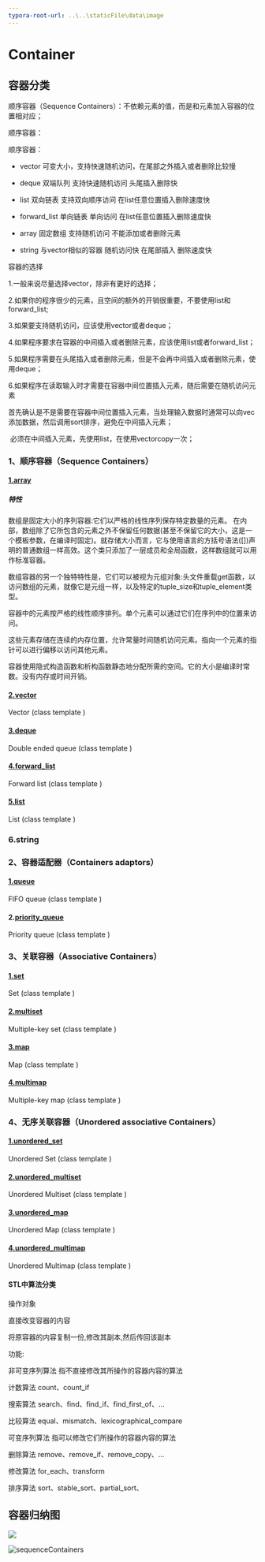 ```yaml
---
typora-root-url: ..\..\staticFile\data\image
---
```


# Container

## 容器分类

顺序容器（Sequence Containers）：不依赖元素的值，而是和元素加入容器的位置相对应；

顺序容器：

顺序容器：

- vector  可变大小，支持快速随机访问，在尾部之外插入或者删除比较慢

- deque  双端队列 支持快速随机访问 头尾插入删除快

- list  双向链表  支持双向顺序访问 在list任意位置插入删除速度快

- forward_list 单向链表 单向访问   在list任意位置插入删除速度快

- array 固定数组 支持随机访问  不能添加或者删除元素 

- string 与vector相似的容器  随机访问快 在尾部插入 删除速度快

容器的选择

1.一般来说尽量选择vector，除非有更好的选择；

2.如果你的程序很少的元素，且空间的额外的开销很重要，不要使用list和forward_list;

3.如果要支持随机访问，应该使用vector或者deque；

4.如果程序要求在容器的中间插入或者删除元素，应该使用list或者forward_list；

5.如果程序需要在头尾插入或者删除元素，但是不会再中间插入或者删除元素，使用deque；

6.如果程序在读取输入时才需要在容器中间位置插入元素，随后需要在随机访问元素

​	首先确认是不是需要在容器中间位置插入元素，当处理输入数据时通常可以向vec添加数据，然后调用sort排序，避免在中间插入元素；

​	必须在中间插入元素，先使用list，在使用vectorcopy一次；

### 1、顺序容器（Sequence Containers）

#### [**1.array** ](https://www.cplusplus.com/reference/array/array/)

##### 特性

数组是固定大小的序列容器:它们以严格的线性序列保存特定数量的元素。
		在内部，数组除了它所包含的元素之外不保留任何数据(甚至不保留它的大小，这是一个模板参数，在编译时固定)。就存储大小而言，它与使用语言的方括号语法([])声明的普通数组一样高效。这个类只添加了一层成员和全局函数，这样数组就可以用作标准容器。

数组容器的另一个独特特性是，它们可以被视为元组对象:<array>头文件重载get函数，以访问数组的元素，就像它是元组一样，以及特定的tuple_size和tuple_element类型。

容器中的元素按严格的线性顺序排列。单个元素可以通过它们在序列中的位置来访问。

这些元素存储在连续的内存位置，允许常量时间随机访问元素。指向一个元素的指针可以进行偏移以访问其他元素。

容器使用隐式构造函数和析构函数静态地分配所需的空间。它的大小是编译时常数。没有内存或时间开销。

#### [**2.vector**](https://www.cplusplus.com/reference/vector/vector/)

Vector (class template )

#### [**3.deque**](https://www.cplusplus.com/reference/deque/deque/)

Double ended queue (class template )

#### [**4.forward_list** ](https://www.cplusplus.com/reference/forward_list/forward_list/)

Forward list (class template )

#### [**5.list**](https://www.cplusplus.com/reference/list/list/)

List (class template )

### 6.string





### 2、容器适配器（Containers adaptors）

#### [**1.queue**](https://www.cplusplus.com/reference/queue/queue/)

FIFO queue (class template )

#### 2.[**priority_queue**](https://www.cplusplus.com/reference/queue/priority_queue/)

Priority queue (class template )



### 3、关联容器（Associative Containers）

#### [**1.set**](https://www.cplusplus.com/reference/set/set/)

Set (class template )

#### [**2.multiset**](https://www.cplusplus.com/reference/set/multiset/)

Multiple-key set (class template )

#### [**3.map**](https://www.cplusplus.com/reference/map/map/)

Map (class template )

#### [**4.multimap**](https://www.cplusplus.com/reference/map/multimap/)

Multiple-key map (class template )

### 4、无序关联容器（Unordered associative Containers）

#### [**1.unordered_set** ](https://www.cplusplus.com/reference/unordered_set/unordered_set/)

Unordered Set (class template )

#### [**2.unordered_multiset** ](https://www.cplusplus.com/reference/unordered_set/unordered_multiset/)

Unordered Multiset (class template )

#### [**3.unordered_map** ](https://www.cplusplus.com/reference/unordered_map/unordered_map/)

Unordered Map (class template )

#### [**4.unordered_multimap** ](https://www.cplusplus.com/reference/unordered_map/unordered_multimap/)

Unordered Multimap (class template )

#### STL中算法分类

操作对象 

直接改变容器的内容

将原容器的内容复制一份,修改其副本,然后传回该副本

功能: 

非可变序列算法 指不直接修改其所操作的容器内容的算法

计数算法     count、count_if

搜索算法     search、find、find_if、find_first_of、…

比较算法     equal、mismatch、lexicographical_compare

可变序列算法 指可以修改它们所操作的容器内容的算法

删除算法     remove、remove_if、remove_copy、…

修改算法     for_each、transform

排序算法     sort、stable_sort、partial_sort、

## 容器归纳图

![](associativeContainers.png)

![sequenceContainers](sequenceContainers.png)